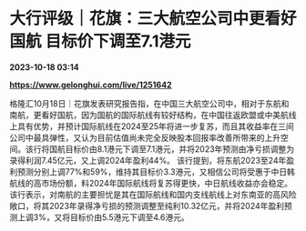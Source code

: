 # 大行评级｜花旗：三大航空公司中更看好国航 目标价下调至7.1港元

**2023-10-18 03:14**

**https://www.gelonghui.com/live/1251642**

格隆汇10月18日｜花旗发表研究报告指，在中国三大航空公司中，相对于东航和南航，更看好国航，因为国航的国际航线有较好结构，在中国往返欧盟或中美航线上具有优势，并预计国际航线在2024至25年将进一步复苏，而且其收益率在三间公司中最具弹性，又认为目前估值尚未完全反映股本回报率改善所带来的上升空间。该行将国航目标价由8.1港元下调至7.1港元，并将2023年预测由净亏损调整为录得利润7.45亿元，又上调2024年盈利44%。 该行提到，将东航2023至24年盈利预测分别上调77%和59%，维持其目标价3.3港元，又相信公司将受惠于中日韩航线的高市场份额，料2024年国际航线将复苏得更快，中日航线收益亦会稳定。该行表示，对南航的主要担忧是其在国际航线和国内支线航线上对东南亚的高风险敞口，将其2023年录得净亏损的预测调整至纯利10.32亿元，并将2024年盈利预测上调3%，又将目标价由5.5港元下调至4.6港元。